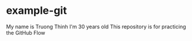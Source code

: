 # example-git
My name is Truong Thinh
I'm 30 years old
This repository is for practicing the GitHub Flow
